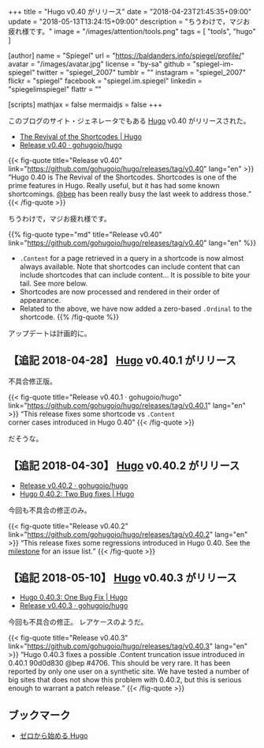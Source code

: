 +++
title = "Hugo v0.40 がリリース"
date = "2018-04-23T21:45:35+09:00"
update = "2018-05-13T13:24:15+09:00"
description = "ちうわけで，マジお疲れ様です。"
image = "/images/attention/tools.png"
tags  = [ "tools", "hugo" ]

[author]
  name      = "Spiegel"
  url       = "https://baldanders.info/spiegel/profile/"
  avatar    = "/images/avatar.jpg"
  license   = "by-sa"
  github    = "spiegel-im-spiegel"
  twitter   = "spiegel_2007"
  tumblr    = ""
  instagram = "spiegel_2007"
  flickr    = "spiegel"
  facebook  = "spiegel.im.spiegel"
  linkedin  = "spiegelimspiegel"
  flattr    = ""

[scripts]
  mathjax = false
  mermaidjs = false
+++

このブログのサイト・ジェネレータでもある [Hugo] v0.40 がリリースされた。

- [The Revival of the Shortcodes | Hugo](https://gohugo.io/news/0.40-relnotes/)
- [Release v0.40 · gohugoio/hugo](https://github.com/gohugoio/hugo/releases/tag/v0.40)

{{< fig-quote title="Release v0.40" link="https://github.com/gohugoio/hugo/releases/tag/v0.40" lang="en" >}}
<q>Hugo 0.40 is The Revival of the Shortcodes. Shortcodes is one of the prime features in Hugo. Really useful, but it has had some known shortcomings. <a href="https://github.com/bep">@bep</a> has been really busy the last week to address those.</q>
{{< /fig-quote >}}

ちうわけで，マジお疲れ様です。

{{% fig-quote type="md" title="Release v0.40" link="https://github.com/gohugoio/hugo/releases/tag/v0.40" lang="en" %}}
- `.Content` for a page retrieved in a query in a shortcode is now almost always available. Note that shortcodes can include content that can include shortcodes that can include content... It is possible to bite your tail. See more below.
- Shortcodes are now processed and rendered in their order of appearance.
- Related to the above, we have now added a zero-based `.Ordinal` to the shortcode.
{{% /fig-quote %}}

アップデートは計画的に。

## 【追記 2018-04-28】 [Hugo] v0.40.1 がリリース

不具合修正版。

{{< fig-quote title="Release v0.40.1 · gohugoio/hugo" link="https://github.com/gohugoio/hugo/releases/tag/v0.40.1" lang="en" >}}
<q>This release fixes some shortcode vs <code>.Content </code> corner cases introduced in Hugo 0.40</q>
{{< /fig-quote >}}

だそうな。

## 【追記 2018-04-30】 [Hugo] v0.40.2 がリリース

- [Release v0.40.2 · gohugoio/hugo](https://github.com/gohugoio/hugo/releases/tag/v0.40.2)
- [Hugo 0.40.2: Two Bug fixes | Hugo](https://gohugo.io/news/0.40.2-relnotes/)

今回も不具合の修正のみ。

{{< fig-quote title="Release v0.40.2" link="https://github.com/gohugoio/hugo/releases/tag/v0.40.2" lang="en" >}}
<q>This release fixes some regressions introduced in Hugo 0.40. See the <a href="https://github.com/gohugoio/hugo/milestone/62?closed=1">milestone</a> for an issue list.</q>
{{< /fig-quote >}}

## 【追記 2018-05-10】 [Hugo] v0.40.3 がリリース

- [Hugo 0.40.3: One Bug Fix | Hugo](https://gohugo.io/news/0.40.3-relnotes/)
- [Release v0.40.3 · gohugoio/hugo](https://github.com/gohugoio/hugo/releases/tag/v0.40.3)

今回も不具合の修正。
レアケースのようだ。

{{< fig-quote title="Release v0.40.3" link="https://github.com/gohugoio/hugo/releases/tag/v0.40.3" lang="en" >}}
<q>Hugo 0.40.3 fixes a possible .Content truncation issue introduced in 0.40.1 90d0d830 @bep #4706. This should be very rare. It has been reported by only one user on a synthetic site. We have tested a number of big sites that does not show this problem with 0.40.2, but this is serious enough to warrant a patch release.</q>
{{< /fig-quote >}}

## ブックマーク

- [ゼロから始める Hugo](/hugo/)

[Hugo]: https://gohugo.io/ "The world’s fastest framework for building websites | Hugo"
